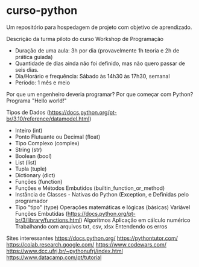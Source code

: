 # curso-python
Um repositório para hospedagem de projeto com objetivo de aprendizado.


Descrição da turma piloto do curso
Workshop de Programação
- Duração de uma aula: 3h por dia (provavelmente 1h teoria e 2h de prática guiada)
- Quantidade de dias ainda não foi definido, mas não quero passar de seis dias.
- Dia/Horário e frequência: Sábado às 14h30 às 17h30, semanal
- Período: 1 mês e meio

Por que um engenheiro deveria programar?
Por que começar com Python?
Programa "Hello world!"

Tipos de Dados (https://docs.python.org/pt-br/3.10/reference/datamodel.html)
- Inteiro (int)
- Ponto Flutuante ou Decimal (float)
- Tipo Complexo (complex)
- String (str)
- Boolean (bool)
- List (list)
- Tupla (tuple)
- Dictionary (dict)
- Funções (function)
- Funções e Métodos Embutidos (builtin_function_or_method)
- Instância de Classes - Nativas do Python (Exception,  e Definidas pelo programador
- Tipo "tipo" (type)
Operações matemáticas e lógicas (básicas)
Variável
Funções Embutidas (https://docs.python.org/pt-br/3/library/functions.html)
Algoritmos
Aplicação em cálculo numérico
Trabalhando com arquivos txt, csv, xlsx
Entendendo os erros

Sites interessantes
https://docs.python.org/
https://pythontutor.com/
https://colab.research.google.com/
https://www.codewars.com/
https://www.dcc.ufrj.br/~pythonufrj/index.html
https://www.datacamp.com/pt/tutorial
